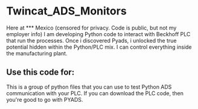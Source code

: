 # Twincat_ADS_Monitors
Here at *** Mexico (censored for privacy. Code is public, but not my employer info) I am developing Python code to interact with Beckhoff PLC that run the processes. Once i discovered Pyads, i unlocked the true potential hidden within the Python/PLC mix. I can control everything inside the manufacturing plant.

## Use this code for:
This is a group of python files that you can use to test Python ADS communication with your PLC. If you can download the PLC code, then you're good to go with PYADS.
